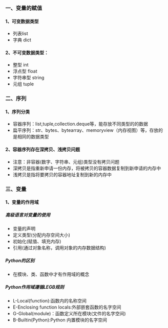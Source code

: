 ### 一、变量的赋值
#### 1、可变数据类型
   - 列表list
   - 字典 dict
#### 2、不可变数据类型：
   - 整型 int
   - 浮点型 float
   - 字符串型 string
   - 元组 tuple
   
### 二、序列
#### 1、序列分类
   - 容器序列：list,tuple,collection.deque等，能存放不同类型的的数据
   - 扁平序列：str、bytes、bytearray、memoryview（内存视图）等，存放的是相同的数据类型
#### 2、容器序列存在深拷贝、浅拷贝问题
   - 注意：非容器(数字、字符串、元组)类型没有拷贝问题
   - 深拷贝是指重新申请一份内存，将被拷贝的容器数据复制到新申请的内存中
   - 浅拷贝是指将要拷贝的容器地址复制到新的内存中
   
   
### 三、变量
#### 1、变量的作用域
##### 高级语言对变量的使用
   - 变量的声明
   - 定义类型(分配内存空间大小)
   - 初始化(赋值、填充内存)
   - 引用(通过对象名称，调用对象的内存数据结构)
##### Python的区别
   - 在模块、类、函数中才有作用域的概念
   
##### Python作用域遵循LEGB规则
   - L-Local(function):函数内的名称空间
   - E-Enclosing function locals:外部嵌套函数的名字空间
   - G-Global(module)：函数定义所在模块(文件的名字空间)
   - B-Builtin(Python):Python 内置模块的名字空间
